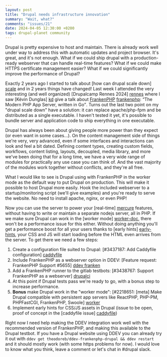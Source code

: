 ```yaml
---
layout: post
title: "Drupal needs infrastructure innovation"
summary: "Wait, what?"
comments: "issues/21"
date: 2024-04-05 12:30:00 +0200
tags: drupal-planet community
---
```


Drupal is pretty expensive to host and maintain. There is already work well under way to address this with 
automatic updates and project browser. It's great, and it's not enough. What if we could ship drupal with a 
production-ready webserver that can handle real-time features? What if we could make HTTPS certificate management 
easier? What if we could significantly improve the performance of Drupal?

Exactly 2 years ago I started to talk about [how can drupal scale down] [scale] and in 2 years things have changed!
Last week I attended the very interesting (and well organized) [Drupalcamp Rennes 2024] [rennes] where I saw 
[Kévin Dunglas] [kd] give a talk about [FrankenPHP] [frankenphp]: <q>The Modern PHP App Server, written in Go</q>. 
Turns out the last two point on my "drupal scale down" have a solution: it can replace apache/php-fpm and be 
distributed as a single executable. I haven't tested it yet, it's possible to bundle server and application code to 
ship everything in one executable.

Drupal has always been about giving people more power than they expect (or even want in some cases…). On the content 
management side of things we're very, very advanced, even if some interfaces and interactions can look and feel a bit 
dated. Defining content types, creating custom fields, workflows, content listing, layouts, decoupled, media library, 
and more we've been doing that for a long time, we have a very wide range of modules for practically any use case you 
can think of. And the vast majority of the modules work together without conflicts, and they're all free.

What I would like to see is Drupal using with FrankenPHP in the worker mode as the default way to put Drupal on 
production. This will make it possible to host Drupal more easily. Hook the included webserver to a 
startup/monitoring script (we'll give examples) and you're ready to serve the website. No need to install apache, nginx, 
or even PHP! 

Now you can use the server to power your [real-time] [mercure] features, without having to write or 
maintain a separate nodejs server, all in PHP. If we make sure Drupal can work in the [worker mode] [worker-doc], 
there won't be a performance issue for this either. Without doing anything you'll get a performance boost for all your 
users thanks to [early hints] [early-hints], your CSS and JS will start loading before the HTML even arrives from the 
server. To get there we need a few steps: 

1. Create a configuration file suited to Drupal: [#3437187: Add Caddyfile configuration] [caddyfile]
2. Include FrankenPHP as a webserver option in DDEV: [Feature request: FrankenPHP Support #5655] [ddev franken]
3. Add a FrankenPHP runner to the gitlab testbots: [#3438767: Support FrankenPHP as a webserver] [drupalci]
4. At this point if Drupal tests pass we're ready to go, with a bonus step to increase performance.
6. **Bonus** make Drupal work in the "worker mode": [#2218651: [meta] Make Drupal compatible with persistent app servers like ReactPHP, PHP-PM, PHPFastCGI, FrankenPHP, Swoole] [worker]
5. Implement early hints for CSS/JS assets in Drupal (issue to be open, proof of concept in the [caddyfile issue] [caddyfile])


Right now I need help making the DDEV integration work well with the recommended version of FrankenPHP, and making this 
available to the Drupal testbot. If you have a Drupal website using DDEV you can already try it out with
`ddev get theodoreb/ddev-frankenphp-drupal && ddev restart` and it should mostly work (with some https problems for now).
I would love to know what you think, leave a comment or let's chat in #drupal slack.



[scale]: https://read.theodoreb.net/2022/can-drupal-scale-down.html
[rennes]: https://rennes2024.drupalcamp.fr/
[kd]: https://dunglas.dev/
[frankenphp]: https://frankenphp.dev/
[ddev]: https://ddev.com/
[caddyfile]: https://www.drupal.org/project/drupal/issues/3437187
[ddev franken]: https://github.com/ddev/ddev/issues/5655
[drupalci]: https://www.drupal.org/project/drupalci_environments/issues/3438767
[worker]: https://www.drupal.org/project/drupal/issues/2218651
[mercure]: https://frankenphp.dev/docs/mercure/
[worker-doc]: https://frankenphp.dev/docs/worker/
[early-hints]: https://developer.chrome.com/docs/web-platform/early-hints
